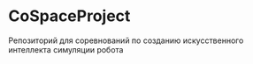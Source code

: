# CoSpaceProject
Репозиторий для соревнований по созданию искусственного интеллекта симуляции робота

